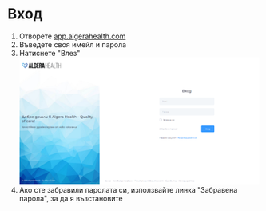 # Вход

1. Отворете [app.algerahealth.com](https://app.algerahealth.com/)
1. Въведете своя имейл и парола
1. Натиснете "Влез"
    [![Вход в Algera Health](images/vhod-01.png)](images/vhod-01.png)
1. Ако сте забравили паролата си, използвайте линка "Забравена парола", за да я възстановите
